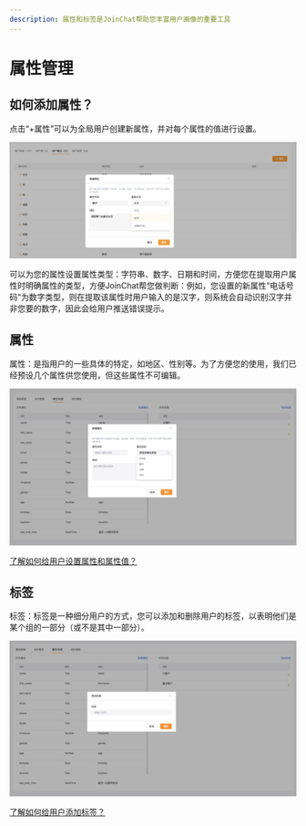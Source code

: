 ```yaml
---
description: 属性和标签是JoinChat帮助您丰富用户画像的重要工具
---
```


# 属性管理

## 如何添加属性？

点击“+属性”可以为全局用户创建新属性，并对每个属性的值进行设置。

![&#x521B;&#x5EFA;&#x65B0;&#x5C5E;&#x6027;](../.gitbook/assets/image%20%28204%29.png)

可以为您的属性设置属性类型：字符串、数字、日期和时间，方便您在提取用户属性时明确属性的类型，方便JoinChat帮您做判断：例如，您设置的新属性“电话号码“为数字类型，则在提取该属性时用户输入的是汉字，则系统会自动识别汉字并非您要的数字，因此会给用户推送错误提示。

## 属性

属性：是指用户的一些具体的特定，如地区、性别等。为了方便您的使用，我们已经预设几个属性供您使用，但这些属性不可编辑。

![&#x65B0;&#x5EFA;&#x5C5E;&#x6027;](../.gitbook/assets/image%20%28151%29.png)

[了解如何给用户设置属性和属性值？](../basic-knowledge/zu-cheng-jie-gou.md#she-zhi-yong-hu-shu-xing-he-qing-chu-yong-hu-shu-xing)

## 标签

标签：标签是一种细分用户的方式，您可以添加和删除用户的标签，以表明他们是某个组的一部分（或不是其中一部分）。

![&#x65B0;&#x5EFA;&#x6807;&#x7B7E;](../.gitbook/assets/image%20%2875%29.png)

[了解如何给用户添加标签？](../basic-knowledge/zu-cheng-jie-gou.md#tian-jia-biao-qian-he-qu-xiao-biao-qian)

